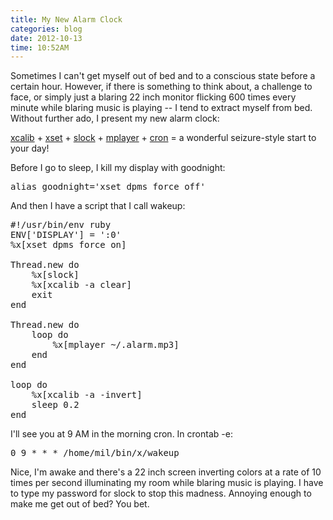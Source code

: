 ```yaml
---
title: My New Alarm Clock
categories: blog
date: 2012-10-13
time: 10:52AM
---
```

Sometimes I can't get myself out of bed and to a conscious state before a certain hour. However, if there is something to think about, a challenge to face, or simply just a blaring 22 inch monitor flicking 600 times every minute while blaring music is playing -- I tend to extract myself from bed. Without further ado, I present my new alarm clock:

[xcalib](http://xcalib.sourceforge.net) + [xset](http://linux.die.net/man/1/xset) + [slock](http://tools.suckless.org/slock) + [mplayer](http://www.mplayerhq.hu) + [cron](http://en.wikipedia.org/wiki/Cron) = a wonderful seizure-style start to your day!

Before I go to sleep, I kill my display with goodnight:

<pre data-language="c">
alias goodnight='xset dpms force off'
</pre>


And then I have a script that I call wakeup:

<pre data-language="c">
#!/usr/bin/env ruby
ENV['DISPLAY'] = ':0'
%x[xset dpms force on]

Thread.new do
    %x[slock]
    %x[xcalib -a clear]
    exit
end

Thread.new do
    loop do
        %x[mplayer ~/.alarm.mp3]
    end
end

loop do
    %x[xcalib -a -invert]
    sleep 0.2
end
</pre>

I'll see you at 9 AM in the morning cron. In crontab -e:

<pre data-language="c">
0 9 * * * /home/mil/bin/x/wakeup
</pre>

Nice, I'm awake and there's a 22 inch screen inverting colors at a rate of 10 times per second illuminating my room while blaring music is playing. I have to type my password for slock to stop this madness. Annoying enough to make me get out of bed? You bet.
